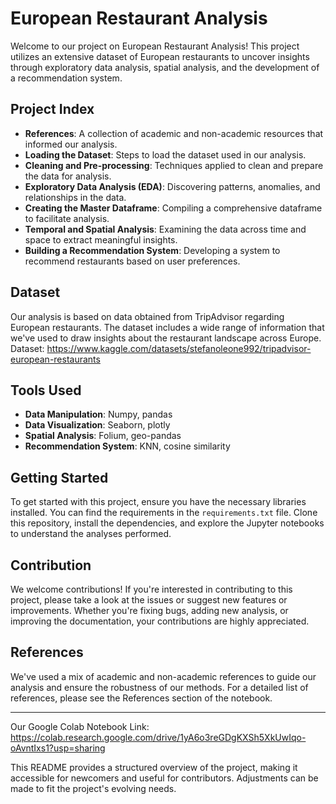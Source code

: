 # European Restaurant Analysis

Welcome to our project on European Restaurant Analysis! This project utilizes an extensive dataset of European restaurants to uncover insights through exploratory data analysis, spatial analysis, and the development of a recommendation system.

## Project Index

- **References**: A collection of academic and non-academic resources that informed our analysis.
- **Loading the Dataset**: Steps to load the dataset used in our analysis.
- **Cleaning and Pre-processing**: Techniques applied to clean and prepare the data for analysis.
- **Exploratory Data Analysis (EDA)**: Discovering patterns, anomalies, and relationships in the data.
- **Creating the Master Dataframe**: Compiling a comprehensive dataframe to facilitate analysis.
- **Temporal and Spatial Analysis**: Examining the data across time and space to extract meaningful insights.
- **Building a Recommendation System**: Developing a system to recommend restaurants based on user preferences.

## Dataset

Our analysis is based on data obtained from TripAdvisor regarding European restaurants. The dataset includes a wide range of information that we've used to draw insights about the restaurant landscape across Europe.
Dataset: https://www.kaggle.com/datasets/stefanoleone992/tripadvisor-european-restaurants

## Tools Used

- **Data Manipulation**: Numpy, pandas
- **Data Visualization**: Seaborn, plotly
- **Spatial Analysis**: Folium, geo-pandas
- **Recommendation System**: KNN, cosine similarity

## Getting Started

To get started with this project, ensure you have the necessary libraries installed. You can find the requirements in the `requirements.txt` file. Clone this repository, install the dependencies, and explore the Jupyter notebooks to understand the analyses performed.

## Contribution

We welcome contributions! If you're interested in contributing to this project, please take a look at the issues or suggest new features or improvements. Whether you're fixing bugs, adding new analysis, or improving the documentation, your contributions are highly appreciated.

## References

We've used a mix of academic and non-academic references to guide our analysis and ensure the robustness of our methods. For a detailed list of references, please see the References section of the notebook.

---
Our Google Colab Notebook Link: https://colab.research.google.com/drive/1yA6o3reGDgKXSh5XkUwIqo-oAvntIxs1?usp=sharing

This README provides a structured overview of the project, making it accessible for newcomers and useful for contributors. Adjustments can be made to fit the project's evolving needs.
